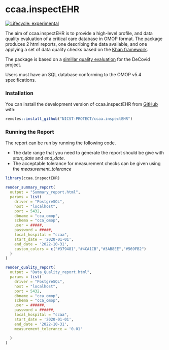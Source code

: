 
# ccaa.inspectEHR

<!-- badges: start -->

[![Lifecycle:
experimental](https://img.shields.io/badge/lifecycle-experimental-orange.svg)](https://www.tidyverse.org/lifecycle/#experimental)
<!-- badges: end -->

The aim of ccaa.inspectEHR is to provide a high-level profile, and data quality evaluation of a critical care database in OMOP format. The package produces 2 html reports, one describing the data available, and one applying a set of data quality checks based on the [Khan framework](https://www.ncbi.nlm.nih.gov/pmc/articles/PMC5051581/).

The package is based on a [simillar quality evaluation](https://github.com/DocEd/d.inspectEHR) for the DeCovid project. 

Users must have an SQL database conforming to the OMOP v5.4 specifications. 

### Installation

You can install the development version of ccaa.inspectEHR from
[GitHub](https://github.com/NICST-PROTECT/ccaa.inspectEHR) with:

``` r
remotes::install_github("NICST-PROTECT/ccaa.inspectEHR")
```

### Running the Report

The report can be run by running the following code.

- The date range that you need to generate the report should be give
  with *start_date* and *end_date*.
- The acceptable tolerance for measurement checks can be given using the
  *measurement_tolerance*

``` r
library(ccaa.inspectEHR)

render_summary_report(
  output = "Summary_report.html",
  params = list(
    driver = "PostgreSQL",
    host = "localhost",
    port = 5432,
    dbname = "cca_omop",
    schema = "cca_omop",
    user = #####,
    password = #####,
    local_hospital = "ccaa",
    start_date = '2020-01-01',
    end_date = '2022-10-31',
    custom_colors = c("#379481","#4CA1CB","#3AB8EE","#569FB2")
  )
)

render_quality_report(
  output = "Data_Quality_report.html",
  params = list(
    driver = "PostgreSQL",
    host = "localhost",
    port = 5432,
    dbname = "cca_omop",
    schema = "cca_omop",
    user = ######,
    password = ######,
    local_hospital = "ccaa",
    start_date = '2020-01-01',
    end_date = '2022-10-31',
    measurement_tolerance = '0.01'
    
  )
)
```
